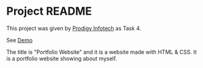 # Project README

This project was given by [Prodigy Infotech](https://prodigyinfotech.dev/) as Task 4.

See [Demo](https://almassyed-portfolio.netlify.app/)

The title is "Portfolio Website" and it is a website made with HTML & CSS. It is a portfolio website showing about myself.

